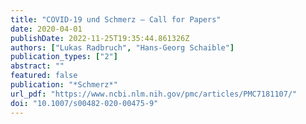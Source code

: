 ```yaml
---
title: "COVID-19 und Schmerz – Call for Papers"
date: 2020-04-01
publishDate: 2022-11-25T19:35:44.861326Z
authors: ["Lukas Radbruch", "Hans-Georg Schaible"]
publication_types: ["2"]
abstract: ""
featured: false
publication: "*Schmerz*"
url_pdf: "https://www.ncbi.nlm.nih.gov/pmc/articles/PMC7181107/"
doi: "10.1007/s00482-020-00475-9"
---
```


